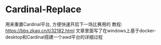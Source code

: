 # Cardinal-Replace
用来重置Cardinal平台, 方便快速开启下一场比赛用的
教程: https://bbs.zkaq.cn/t/32182.html
文章里面写了在windows上基于docker-desktop和Cardinal搭建一个awd平台的详细过程
